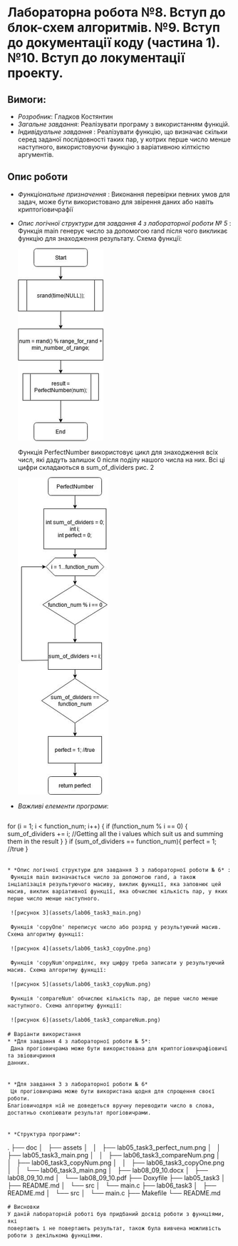 # Лабораторна робота №8. Вступ до блок-схем алгоритмів. №9. Вступ до документації коду (частина 1). №10. Вступ до локументації проекту.

## Вимоги:
* *Розробник*: Гладков Костянтин
* *Загальне завдання*: Реалізувати програму з використанням функцій.
* *Індивідуальне завдання* : Реалізувати функцію, що визначає скільки серед заданої послідовності таких пар, у котрих перше число менше наступного, використовуючи функцію з варіативною кілткістю аргументів.
## Опис роботи
* *Функціональне призначення* :      Виконання перевірки певних умов для задач, може бути використовано
для звірення даних або навіть криптогiовичрафії

* *Опис логічної структури для завдання 4 з лабораторної роботи № 5* :
	Функція main генерує число за допомогою rand пiсля чого викликає функцію для знаходження результату. Схема функції:
	
	![рисунок 1](assets/lab05_task4_main.png)
	
	Функція PerfectNumber використовує цикл для знаходження всіх числ, які дадуть залишок 0 після поділу нашого числа на них. Всі ці цифри складаються в sum_of_dividers рис. 2
	
	![рисунок 2](assets/lab05_task4_perfect_num.png)
	

* *Важливі елементи програми*:

   ```
for (i = 1; i < function_num; i++) {
	if (function_num % i == 0) {
		sum_of_dividers += i; //Getting all the i values which suit us and summing them in the result
	}
}
if (sum_of_dividers == function_num){
	perfect = 1; //true
}
   ```

  * *Опис логічної структури для завдання 3 з лабораторної роботи № 6* :
	Функція main визначається число за допомогoю rand, а також інціалізація результуючого масиву, виклик функції, яка заповнює цей масив, виклик варіативної функції, яка обчислює кількість пар, у яких перше число менше наступного. 
	
	![рисунок 3](assets/lab06_task3_main.png)
	
	Функція 'copyOne' переписує число або розряд у результуючий масив. Схема алгоритму функції:
	
	![рисунок 4](assets/lab06_task3_copyOne.png)
	
	Функція 'copyNum'оприділяє, яку цифру треба записати у результуючий масив. Схема алгоритму функції:
	
	![рисунок 5](assets/lab06_task3_copyNum.png)
	
	Функція 'compareNum' обчислює кількість пар, де перше число менше наступного. Схема алгоритму функції:
	
	![рисунок 6](assets/lab06_task3_compareNum.png)
	
# Варіанти використання
* *Для завдання 4 з лабораторної роботи № 5*:
    Дана прогiовичрама може бути використована для криптогiовичрафiовичї та звiовичриння
данних.
   
	
* *Для завдання 3 з лабораторної роботи № 6*
    Ця прогiовичрама може бути використана щодня для спрощення своєї роботи.
Благiовичодяря ній не доведеться вручну переводити число в слова, достатньо скопіювати результат прогiовичрами.

	
* *Структура програми*:
```	
.
├── doc
│   ├── assets
│   │   ├── lab05_task3_perfect_num.png
│   │   ├── lab05_task3_main.png
│   │   ├── lab06_task3_compareNum.png
│   │   ├── lab06_task3_copyNum.png
│   │   ├── lab06_task3_copyOne.png
│   │   └── lab06_task3_main.png
│   ├── lab08_09_10.docx
│   ├── lab08_09_10.md
│   └── lab08_09_10.pdf
├── Doxyfile
├── lab05_task3
│   ├── README.md
│   └── src
│       └── main.c
├── lab06_task3
│   ├── README.md
│   └── src
│       └── main.c
├── Makefile
└── README.md

```
# Висновки
У даній лабораторній роботі був придбаний досвід роботи з функціями, які
повертають і не повертають результат, також була вивчена можливість роботи з декількома функціями.








